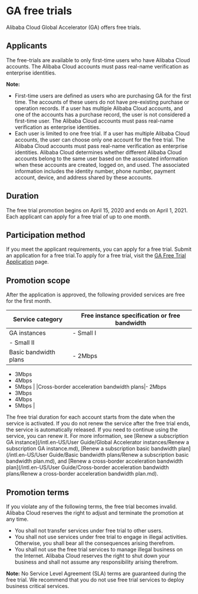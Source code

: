 # GA free trials

Alibaba Cloud Global Accelerator \(GA\) offers free trials.

## Applicants

The free-trials are available to only first-time users who have Alibaba Cloud accounts. The Alibaba Cloud accounts must pass real-name verification as enterprise identities.

**Note:**

-   First-time users are defined as users who are purchasing GA for the first time. The accounts of these users do not have pre-existing purchase or operation records. If a user has multiple Alibaba Cloud accounts, and one of the accounts has a purchase record, the user is not considered a first-time user. The Alibaba Cloud accounts must pass real-name verification as enterprise identities.
-   Each user is limited to one free trial. If a user has multiple Alibaba Cloud accounts, the user can choose only one account for the free trial. The Alibaba Cloud accounts must pass real-name verification as enterprise identities. Alibaba Cloud determines whether different Alibaba Cloud accounts belong to the same user based on the associated information when these accounts are created, logged on, and used. The associated information includes the identity number, phone number, payment account, device, and address shared by these accounts.

## Duration

The free trial promotion begins on April 15, 2020 and ends on April 1, 2021. Each applicant can apply for a free trial of up to one month.

## Participation method

If you meet the applicant requirements, you can apply for a free trial. Submit an application for a free trial.To apply for a free trial, visit the [GA Free Trial Application](https://page-intl.aliyun.com/form/act857014000/index.htm) page.

## Promotion scope

After the application is approved, the following provided services are free for the first month.

|Service category|Free instance specification or free bandwidth|
|----------------|---------------------------------------------|
|GA instances|-   Small I
-   Small II |
|Basic bandwidth plans|-   2Mbps
-   3Mbps
-   4Mbps
-   5Mbps |
|Cross-border acceleration bandwidth plans|-   2Mbps
-   3Mbps
-   4Mbps
-   5Mbps |

The free trial duration for each account starts from the date when the service is activated. If you do not renew the service after the free trial ends, the service is automatically released. If you need to continue using the service, you can renew it. For more information, see [Renew a subscription GA instance](/intl.en-US/User Guide/Global Accelerator instances/Renew a subscription GA instance.md), [Renew a subscription basic bandwidth plan](/intl.en-US/User Guide/Basic bandwidth plans/Renew a subscription basic bandwidth plan.md), and [Renew a cross-border acceleration bandwidth plan](/intl.en-US/User Guide/Cross-border acceleration bandwidth plans/Renew a cross-border acceleration bandwidth plan.md).

## Promotion terms

If you violate any of the following terms, the free trial becomes invalid. Alibaba Cloud reserves the right to adjust and terminate the promotion at any time.

-   You shall not transfer services under free trial to other users.
-   You shall not use services under free trial to engage in illegal activities. Otherwise, you shall bear all the consequences arising therefrom.
-   You shall not use the free trial services to manage illegal business on the Internet. Alibaba Cloud reserves the right to shut down your business and shall not assume any responsibility arising therefrom.

**Note:** No Service Level Agreement \(SLA\) terms are guaranteed during the free trial. We recommend that you do not use free trial services to deploy business critical services.

